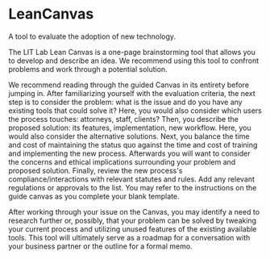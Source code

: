 # LeanCanvas
A tool to evaluate the adoption of new technology.

The LIT Lab Lean Canvas is a one-page brainstorming tool that allows you to develop and describe an idea. We recommend using this tool to confront problems and work through a potential solution.

We recommend reading through the guided Canvas in its entirety before jumping in. 
After familiarizing yourself with the evaluation criteria, the next step is to consider the problem: what is the issue and do you have any existing tools that could solve it? Here, you would also consider which users the process touches: attorneys, staff, clients? 
Then, you describe the proposed solution: its features, implementation, new workflow. Here, you would also consider the alternative solutions. 
Next, you balance the time and cost of maintaining the status quo against the time and cost of training and implementing the new process. 
Afterwards you will want to consider the concerns and ethical implications surrounding your problem and proposed solution. Finally, review the new process's compliance/interactions with relevant statutes and rules. Add any relevant regulations or approvals to the list. 
You may refer to the instructions on the guide canvas as you complete your blank template.

After working through your issue on the Canvas, you may identify a need to research further or, possibly, that your problem can be solved by tweaking your current process and utilizing unused features of the existing available tools. This tool will ultimately serve as a roadmap for a conversation with your business partner or the outline for a formal memo.

